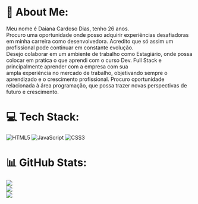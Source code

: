 # 💫 About Me:
Meu nome é Daiana Cardoso Dias, tenho 26 anos.<br>Procuro uma oportunidade onde posso adquirir experiências desafiadoras em minha carreira como desenvolvedora. Acredito que só assim um profissional pode continuar em constante evolução.<br>Desejo colaborar em um ambiente de trabalho como Estagiário, onde possa colocar em pratica o que aprendi com o curso Dev. Full Stack e principalmente aprender com a empresa com sua <br>ampla experiência no mercado de trabalho, objetivando sempre o aprendizado e o crescimento profissional. Procuro oportunidade relacionada à área programação, que possa trazer novas perspectivas de futuro e crescimento.


# 💻 Tech Stack:
![HTML5](https://img.shields.io/badge/html5-%23E34F26.svg?style=for-the-badge&logo=html5&logoColor=white) ![JavaScript](https://img.shields.io/badge/javascript-%23323330.svg?style=for-the-badge&logo=javascript&logoColor=%23F7DF1E) ![CSS3](https://img.shields.io/badge/css3-%231572B6.svg?style=for-the-badge&logo=css3&logoColor=white)
# 📊 GitHub Stats:
![](https://github-readme-stats.vercel.app/api?username=Day1430&theme=dark&hide_border=false&include_all_commits=false&count_private=false)<br/>
![](https://github-readme-streak-stats.herokuapp.com/?user=Day1430&theme=dark&hide_border=false)<br/>
![](https://github-readme-stats.vercel.app/api/top-langs/?username=Day1430&theme=dark&hide_border=false&include_all_commits=false&count_private=false&layout=compact)

<!-- Proudly created with GPRM ( https://gprm.itsvg.in ) -->